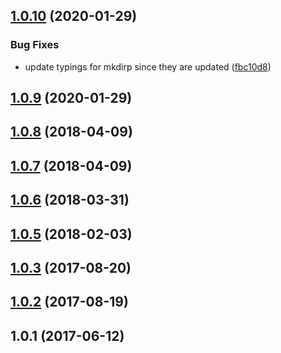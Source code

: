 ## [1.0.10](https://github.com/wessberg/filesaver/compare/v1.0.9...v1.0.10) (2020-01-29)

### Bug Fixes

- update typings for mkdirp since they are updated ([fbc10d8](https://github.com/wessberg/filesaver/commit/fbc10d848e90e501e7b354b402085f759e387e08))

## [1.0.9](https://github.com/wessberg/filesaver/compare/v1.0.8...v1.0.9) (2020-01-29)

## [1.0.8](https://github.com/wessberg/filesaver/compare/v1.0.7...v1.0.8) (2018-04-09)

## [1.0.7](https://github.com/wessberg/filesaver/compare/v1.0.6...v1.0.7) (2018-04-09)

## [1.0.6](https://github.com/wessberg/filesaver/compare/v1.0.5...v1.0.6) (2018-03-31)

## [1.0.5](https://github.com/wessberg/filesaver/compare/v1.0.3...v1.0.5) (2018-02-03)

## [1.0.3](https://github.com/wessberg/filesaver/compare/v1.0.2...v1.0.3) (2017-08-20)

## [1.0.2](https://github.com/wessberg/filesaver/compare/v1.0.1...v1.0.2) (2017-08-19)

## 1.0.1 (2017-06-12)

